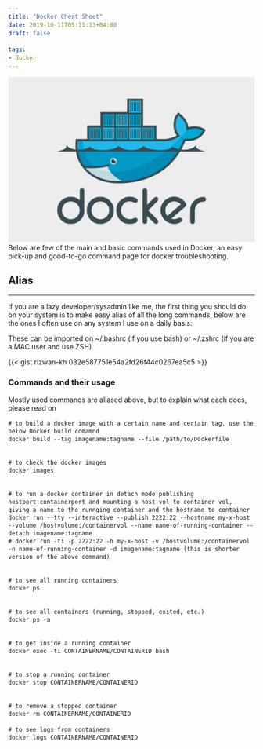 ```yaml
---
title: "Docker Cheat Sheet"
date: 2019-10-11T05:11:13+04:00
draft: false

tags:
- docker
---
```

![docker](/docker.png)
Below are few of the main and basic commands used in Docker, an easy pick-up and good-to-go command page for docker troubleshooting.

## Alias
---
If you are a lazy developer/sysadmin like me, the first thing you should do on your system is to make easy alias of all the long commands, below are the ones I often use on any system I use on a  daily basis:

These can be imported on ~/.bashrc (if you use bash) or ~/.zshrc (if you are a MAC user and use ZSH)

{{< gist rizwan-kh 032e587751e54a2fd26f44c0267ea5c5 >}}

### Commands and their usage
Mostly used commands are aliased above, but to explain what each does, please read on
```
# to build a docker image with a certain name and certain tag, use the below Docker build comamnd
docker build --tag imagename:tagname --file /path/to/Dockerfile


# to check the docker images
docker images


# to run a docker container in detach mode publishing hostport:containerport and mounting a host vol to container vol, giving a name to the runnging container and the hostname to container
docker run --tty --interactive --publish 2222:22 --hostname my-x-host --volume /hostvolume:/containervol --name name-of-running-container --detach imagename:tagname
# docker run -ti -p 2222:22 -h my-x-host -v /hostvolume:/containervol -n name-of-running-container -d imagename:tagname (this is shorter version of the above command)


# to see all running containers
docker ps


# to see all containers (running, stopped, exited, etc.)
docker ps -a


# to get inside a running container
docker exec -ti CONTAINERNAME/CONTAINERID bash


# to stop a running container
docker stop CONTAINERNAME/CONTAINERID


# to remove a stopped container
docker rm CONTAINERNAME/CONTAINERID

# to see logs from containers
docker logs CONTAINERNAME/CONTAINERID
```
